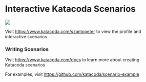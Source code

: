 # Interactive Katacoda Scenarios

[![](http://shields.katacoda.com/katacoda/szantopeter/count.svg)](https://www.katacoda.com/szantopeter "Get your profile on Katacoda.com")

Visit https://www.katacoda.com/szantopeter to view the profile and interactive scenarios

### Writing Scenarios
Visit https://www.katacoda.com/docs to learn more about creating Katacoda scenarios

For examples, visit https://github.com/katacoda/scenario-example
